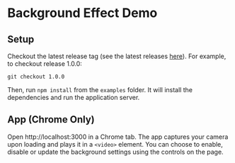 # Background Effect Demo

## Setup

Checkout the latest release tag (see the latest releases [here](https://github.com/twilio/twilio-video-processors.js/releases)). For example, to checkout release 1.0.0:

```
git checkout 1.0.0
```

Then, run `npm install` from the `examples` folder. It will install the dependencies and run the application server.

## App (Chrome Only)

Open http://localhost:3000 in a Chrome tab. The app captures your camera upon loading and plays it in a `<video>` element. You can choose to enable, disable or update the background settings using the controls on the page.

